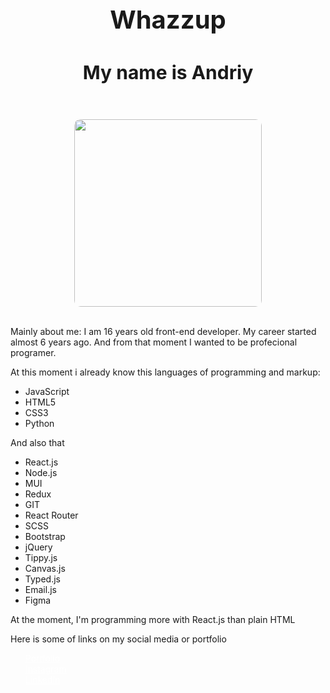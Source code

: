 <!--## Hello to everyone
# My name is Andriy-->
<div class="wrap">
    <div class="start" align="center">
        <h3 style="text-align: center; font-size: 40px;">Whazzup</h3>
        <h4 style="text-align: center; font-size: 30px;">My name is Andriy</h5>
        <br>
        <img src="https://i.ibb.co/s6DQHkB/Group-8.png" style="border-radius: 10px;" width="300px" alt="">
        <br>
        <br>
    </div>
    <div class="about">
        <p>Mainly about me: I am 16 years old front-end developer. My career started almost 6 years ago. And from that
            moment I wanted to be profecional programer.</p>
    </div>
    <div class="knowledge">
        <p>At this moment i already know this languages of programming and markup: </p>
        <ul>
            <li>JavaScript</li>
            <li>HTML5</li>
            <li>CSS3</li>
            <li>Python</li>
        </ul>
        <p>And also that</p>
        <ul>
            <li>React.js</li>
            <li>Node.js</li>
            <li>MUI</li>
            <li>Redux</li>
            <li>GIT</li>
            <li>React Router</li>
            <li>SCSS</li>
            <li>Bootstrap</li>
            <li>jQuery</li>
            <li>Tippy.js</li>
            <li>Canvas.js</li>
            <li>Typed.js</li>
            <li>Email.js</li>
            <li>Figma</li>
        </ul>
        <p>At the moment, I'm programming more with React.js than plain HTML</p>
    </div>
    <div class="links">
        Here is some of links on my social media or portfolio
        <ul>
            <a style="color: #fff;" href="https://andriystepaniak-portfolio.vercel.app/">Portfolio</a>
            <br>
            <a style="color: #fff;" href="https://www.instagram.com/andriystep/">Instagram</a>
            <br>
            <a style="color: #fff;" href="https://www.linkedin.com/in/andriy-stepaniak-185543216/">LinkedIn</a>
        </ul>
    </div>
</div>
<!--
**AndriyStep12/AndriyStep12** is a ✨ _special_ ✨ repository because its `README.md` (this file) appears on your GitHub profile.

Here are some ideas to get you started:

- 🔭 I’m currently working on ...
- 🌱 I’m currently learning ...
- 👯 I’m looking to collaborate on ...
- 🤔 I’m looking for help with ...
- 💬 Ask me about ...
- 📫 How to reach me: ...
- 😄 Pronouns: ...
- ⚡ Fun fact: ...
-->
